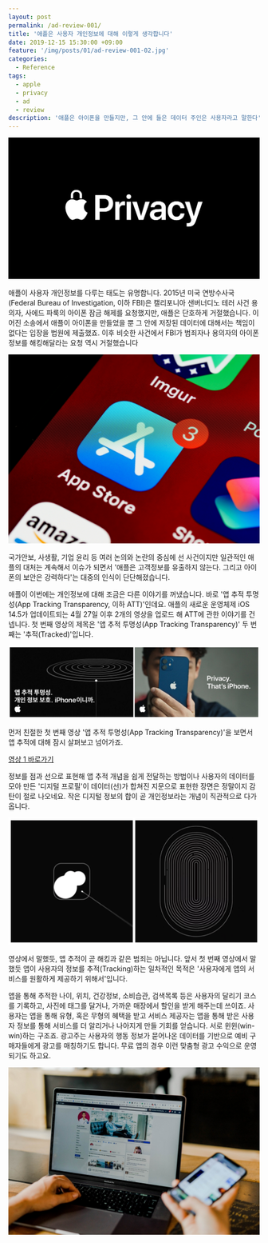 ```yaml
---
layout: post
permalink: /ad-review-001/
title: '애플은 사용자 개인정보에 대해 이렇게 생각합니다'
date: 2019-12-15 15:30:00 +09:00
feature: '/img/posts/01/ad-review-001-02.jpg'
categories:
  - Reference
tags:
  - apple
  - privacy
  - ad
  - review
description: '애플은 아이폰을 만들지만, 그 안에 들은 데이터 주인은 사용자라고 말한다'
---
```


![애플프라이버시](/img/posts/01/ad-review-001-01.jpg)

애플이 사용자 개인정보를 다루는 태도는 유명합니다. 2015년 미국 연방수사국(Federal Bureau of Investigation, 이하 FBI)은 캘리포니아 샌버너디노 테러 사건 용의자, 사에드 파룩의 아이폰 잠금 해제를 요청했지만, 애플은 단호하게 거절했습니다. 이어진 소송에서 애플이 아이폰을 만들었을 뿐 그 안에 저장된 데이터에 대해서는 책임이 없다는 입장을 법원에 제출했죠. 이후 비슷한 사건에서 FBI가 범죄자나 용의자의 아이폰 정보를 해킹해달라는 요청 역시 거절했습니다

![앱스토어이미지](/img/posts/01/ad-review-001-02.jpg)

국가안보, 사생활, 기업 윤리 등 여러 논의와 논란의 중심에 선 사건이지만 일관적인 애플의 대처는 계속해서 이슈가 되면서 '애플은 고객정보를 유출하지 않는다. 그리고 아이폰의 보안은 강력하다'는 대중의 인식이 단단해졌습니다.

애플이 이번에는 개인정보에 대해 조금은 다른 이야기를 꺼냈습니다. 바로 '앱 추적 투명성(App Tracking Transparency, 이하 ATT)'인데요. 애플의 새로운 운영체제 iOS 14.5가 업데이트되는 4월 27일 이후 2개의 영상을 업로드 해 ATT에 관한 이야기를 건넵니다. 첫 번째 영상의 제목은 '앱 추적 투명성(App Tracking Transparency)' 두 번째는 '추적(Tracked)'입니다.

![영상썸네일1,2](/img/posts/01/ad-review-001-03-04-side.jpg)

먼저 친절한 첫 번째 영상 '앱 추적 투명성(App Tracking Transparency)'을 보면서 앱 추적에 대해 잠시 살펴보고 넘어가죠.

[영상 1 바로가기](https://youtu.be/huaBhJz1hWc )

정보를 점과 선으로 표현해 앱 추적 개념을 쉽게 전달하는 방법이나 사용자의 데이터를 모아 만든 '디지털 프로필'이 데이터(선)가 합쳐진 지문으로 표현한 장면은 정말이지 감탄이 절로 나오네요. 작은 디지털 정보의 합이 곧 개인정보라는 개념이 직관적으로 다가옵니다.


![영상1](/img/posts/01/ad-review-001-05.jpg)

영상에서 말했듯, 앱 추적이 곧 해킹과 같은 범죄는 아닙니다. 앞서 첫 번째 영상에서 말했듯 앱이 사용자의 정보를 추적(Tracking)하는 일차적인 목적은 '사용자에게 앱의 서비스를 원활하게 제공하기 위해서'입니다.

앱을 통해 추적한 나이, 위치, 건강정보, 소비습관, 검색목록 등은 사용자의 달리기 코스를 기록하고, 사진에 태그를 달거나, 가까운 매장에서 할인을 받게 해주는데 쓰이죠. 사용자는 앱을 통해 유형, 혹은 무형의 혜택을 받고 서비스 제공자는 앱을 통해 받은 사용자 정보를 통해 서비스를 더 알리거나 나아지게 만들 기회를 얻습니다. 서로 윈윈(win-win)하는 구조죠. 광고주는 사용자의 행동 정보가 묻어나온 데이터를 기반으로 예비 구매자들에게 광고를 매칭하기도 합니다. 무료 앱의 경우 이런 맞춤형 광고 수익으로 운영되기도 하고요.


![노트북사용자](/img/posts/01/ad-review-001-06.jpg)

